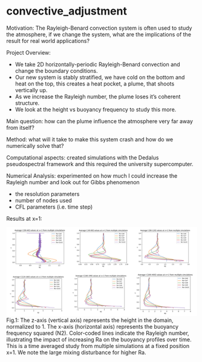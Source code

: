 # convective_adjustment
Motivation: The Rayleigh-Benard convection system is often used to study the atmosphere, if we change the system, what are the implications of the result for real world applications?

Project Overview: 
* We take 2D horizontally-periodic Rayleigh-Benard convection and change the boundary conditions.
* Our new system is stably stratified, we have cold on the bottom and heat on the top, this creates a heat pocket, a plume, that shoots vertically up.
* As we increase the Rayleigh number, the plume loses it’s coherent structure. 
* We look at the height vs buoyancy frequency to study this more.

Main question: how can the plume influence the atmosphere very far away from itself?

Method: what will it take to make this system crash and how do we numerically solve that?

Computational aspects: created simulations with the Dedalus pseudospectral framework and this required the university supercomputer.

Numerical Analysis: experimented on how much I could increase the Rayleigh number and look out for Gibbs phenomenon
* the resolution parameters 
* number of nodes used 
* CFL parameters (i.e. time step)

Results at x=1:
 
![Convective Figure](convectivefig.png)
Fig.1: The z-axis (vertical axis) represents the height in the domain, normalized to 1. The x-axis (horizontal axis) represents the buoyancy frequency squared (N2). Color-coded lines indicate the Rayleigh number, illustrating the impact of increasing Ra on the buoyancy profiles over time. This is a time averaged study from multiple simulations at a fixed position x=1. We note the large mixing disturbance for higher Ra.
